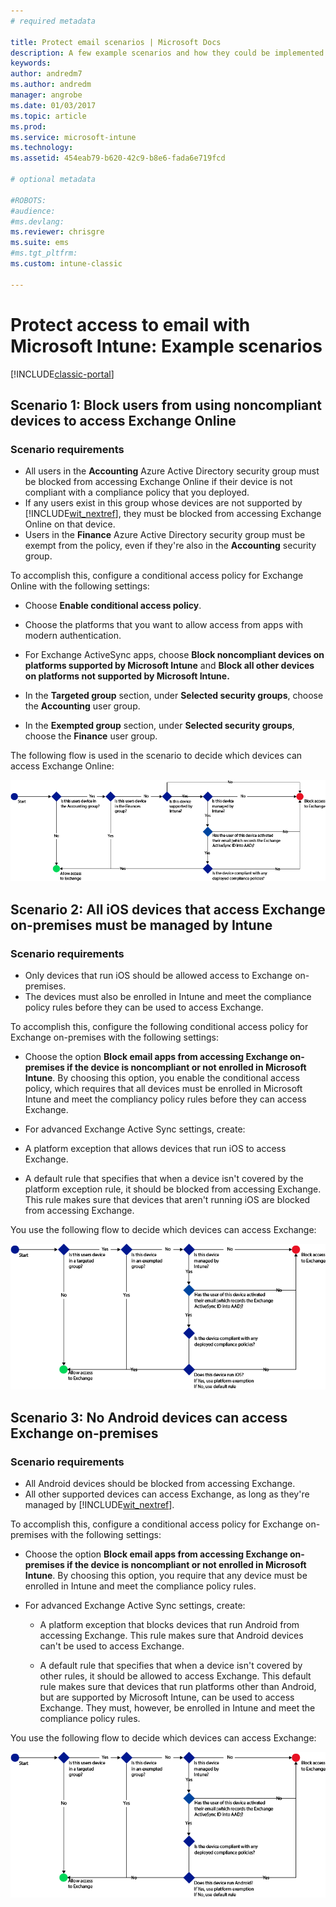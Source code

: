 ```yaml
---
# required metadata

title: Protect email scenarios | Microsoft Docs
description: A few example scenarios and how they could be implemented with conditional access.
keywords:
author: andredm7
ms.author: andredm
manager: angrobe
ms.date: 01/03/2017
ms.topic: article
ms.prod:
ms.service: microsoft-intune
ms.technology:
ms.assetid: 454eab79-b620-42c9-b8e6-fada6e719fcd

# optional metadata

#ROBOTS:
#audience:
#ms.devlang:
ms.reviewer: chrisgre
ms.suite: ems
#ms.tgt_pltfrm:
ms.custom: intune-classic

---
```


# Protect access to email with Microsoft Intune: Example scenarios

[!INCLUDE[classic-portal](../includes/classic-portal.md)]

## Scenario 1: Block users from using noncompliant devices to access Exchange Online
### Scenario requirements
- All users in the **Accounting** Azure Active Directory security group must be blocked from accessing Exchange Online if their device is not compliant with a compliance policy that you deployed.
- If any users exist in this group whose devices are not supported by [!INCLUDE[wit_nextref](../includes/wit_nextref_md.md)], they must be blocked from accessing Exchange Online on that device.
- Users in the **Finance** Azure Active Directory security group must be exempt from the policy, even if they're also in the **Accounting** security group.

To accomplish this, configure a conditional access policy for Exchange Online with the following settings:

- Choose **Enable conditional access policy**.

- Choose the platforms that you want to allow access from apps with modern authentication.
- For Exchange ActiveSync apps, choose **Block noncompliant devices on platforms supported by Microsoft Intune** and **Block all other devices on platforms not supported by Microsoft Intune.**
-   In the **Targeted group** section, under **Selected security groups**, choose the **Accounting** user group.

-   In the **Exempted group** section, under **Selected security groups**, choose the **Finance** user group.


The following flow is used in the scenario to decide which devices can access Exchange Online:

![Device access flow](./media/ConditionalAccess8-5.png)

## Scenario 2: All iOS devices that access Exchange on-premises must be managed by Intune
### Scenario requirements
- Only devices that run iOS should be allowed access to Exchange on-premises.
- The devices must also be enrolled in Intune and meet the compliance policy rules before they can be used to access Exchange.

To accomplish this, configure the following conditional access policy for Exchange on-premises with the following settings:

-   Choose the option **Block email apps from accessing Exchange on-premises if the device is noncompliant or not enrolled in Microsoft Intune**. By choosing this option, you enable the conditional access policy, which requires that all devices must be enrolled in Microsoft Intune and meet the compliancy policy rules before they can access Exchange.

-   For advanced Exchange Active Sync settings, create:

  -   A platform exception that allows devices that run iOS to access Exchange.   

  -   A default rule that specifies that when a device isn't covered by the platform exception rule, it should be blocked from accessing Exchange. This rule makes sure that devices that aren't running iOS are blocked from accessing Exchange.

You use the following flow to decide which devices can access Exchange:

![Device access flow](./media/ConditionalAccess8-3.png)

## Scenario 3: No Android devices can access Exchange on-premises
### Scenario requirements
- All Android devices should be blocked from accessing Exchange.
- All other supported devices can access Exchange, as long as they're managed by [!INCLUDE[wit_nextref](../includes/wit_nextref_md.md)].

To accomplish this, configure a conditional access policy for Exchange on-premises with the following settings:

-   Choose the option **Block email apps from accessing Exchange on-premises if the device is noncompliant or not enrolled in Microsoft Intune**. By choosing this option, you require that any device must be enrolled in Intune and meet the compliance policy rules.

- For advanced Exchange Active Sync settings, create:
  -   A platform exception that blocks devices that run Android from accessing Exchange. This rule makes sure that Android devices can't be used to access Exchange.

  -   A default rule that specifies that when a device isn't covered by other rules, it should be allowed to access Exchange. This default rule makes sure that devices that run platforms other than Android, but are supported by Microsoft Intune, can be used to access Exchange. They must, however, be enrolled in Intune and meet the compliance policy rules.

You use the following flow to decide which devices can access Exchange:

![Device access flow](./media/ConditionalAccess8-4.png)
